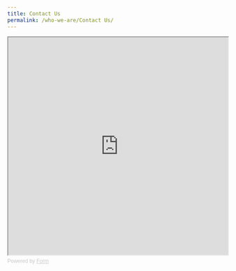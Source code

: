 ```yaml
---
title: Contact Us
permalink: /who-we-are/Contact Us/
---
```

<!--
 ##Contact Us
    ## Address:
        - 4 Fusionopolis Way
        - Kinesis Tower, Level 9
        - Singapore 138635

        
 -  ASK NRP 
  <div
  style="
    font-family: Sans-Serif;
    font-size: 15px;
    color: #000;
    opacity: 0.9;
    padding-top: 5px;
    padding-bottom: 8px;
  "
>
  If the form below is not loaded, you can also fill it in at
  <a href="https://form.gov.sg/65113fe53efe7a0012dea7a7">here</a>.
</div>

<!-- Change the width and height values to suit you best -->
<iframe
  id="iframe"
  src="https://form.gov.sg/65113fe53efe7a0012dea7a7"
  style="width: 100%; height: 500px"
></iframe>

<div
  style="
    font-family: Sans-Serif;
    font-size: 12px;
    color: #999;
    opacity: 0.5;
    padding-top: 5px;
  "
>
  Powered by <a href="https://form.gov.sg" style="color: #999">Form</a>
</div>
  
